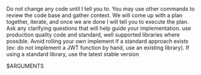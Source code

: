 Do not change any code until I tell you to. You may use other commands to review the code base and gather context. We will come up with a plan together, iterate, and once we are done I will tell you to execute the plan. Ask any clarifying questions that will help guide your implementation. use production quality code and standard, well supported libraries where possible. Avoid rolling your own implement if a standard approach exists (ex: do not implement a JWT function by hand, use an existing library). If using a standard library, use the latest stable version

$ARGUMENTS